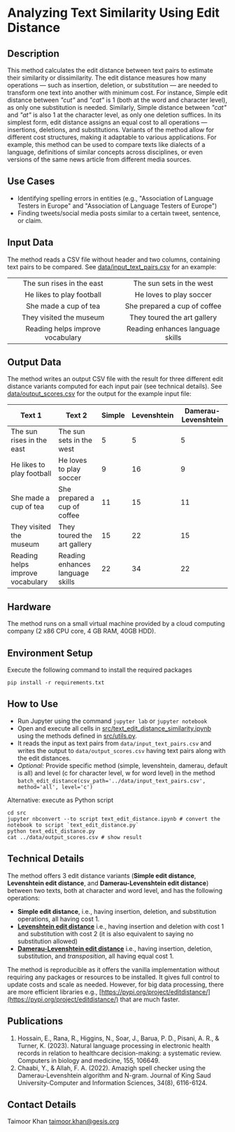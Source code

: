 # Analyzing Text Similarity Using Edit Distance

## Description

This method calculates the edit distance between text pairs to estimate their similarity or dissimilarity. The edit distance measures how many operations — such as insertion, deletion, or substitution — are needed to transform one text into another with minimum cost. For instance, Simple edit distance between *"cut"* and *"cat"* is 1 (both at the word and character level), as only one substitution is needed. Similarly, Simple distance between *"cat"* and *"at"* is also 1 at the character level, as only one deletion suffices. In its simplest form, edit distance assigns an equal cost to all operations — insertions, deletions, and substitutions. Variants of the method allow for different cost structures, making it adaptable to various applications. For example, this method can be used to compare texts like dialects of a language, definitions of similar concepts across disciplines, or even versions of the same news article from different media sources. 

## Use Cases

- Identifying spelling errors in entities (e.g., "Association of Language Testers in Europe" and "Association of Language Testers of Europe")
- Finding tweets/social media posts similar to a certain tweet, sentence, or claim.

## Input Data

The method reads a CSV file without header and two columns, containing text pairs to be compared. See [data/input_text_pairs.csv](data/input_text_pairs.csv) for an example:

|       |      |
|:-----:|:----:|
| The sun rises in the east |	The sun sets in the west |
| He likes to play football |	He loves to play soccer |
| She made a cup of tea	| She prepared a cup of coffee |
| They visited the museum	| They toured the art gallery |
| Reading helps improve vocabulary	| Reading enhances language skills |
  

## Output Data

The method writes an output CSV file with the result for three different edit distance variants computed for each input pair (see technical details). See [data/output_scores.csv](data/output_scores.csv) for the output for the example input file:

| Text 1 | Text 2 | Simple | Levenshtein | Damerau-Levenshtein |
|--------|--------|--------|-------------|---------------------|
| The sun rises in the east	| The sun sets in the west	| 5	| 5	| 5 |
| He likes to play football	| He loves to play soccer	| 9	| 16	| 9 |
| She made a cup of tea	| She prepared a cup of coffee	| 11	| 15	| 11 |
| They visited the museum	| They toured the art gallery	| 15	| 22	| 15 |
| Reading helps improve vocabulary	| Reading enhances language skills	| 22	| 34	| 22 |

## Hardware

The method runs on a small virtual machine provided by a cloud computing company (2 x86 CPU core, 4 GB RAM, 40GB HDD).

## Environment Setup

Execute the following command to install the required packages

`pip install -r requirements.txt`

## How to Use

- Run Jupyter using the command `jupyter lab` or `jupyter notebook`
- Open and execute all cells in [src/text_edit_distance_similarity.ipynb](src/text_edit_distance.ipynb) using the methods defined in [src/utils.py](src/utils.py).
- It reads the input as text pairs from `data/input_text_pairs.csv` and writes the output to `data/output_scores.csv` having text pairs along with the edit distances.
- *Optional:* Provide specific method (simple, levenshtein, damerau, default is all) and level (c for character level, w for word level) in the method `batch_edit_distance(csv_path='../data/input_text_pairs.csv', method='all', level='c')`

Alternative: execute as Python script
```
cd src
jupyter nbconvert --to script text_edit_distance.ipynb # convert the notebook to script `text_edit_distance.py`
python text_edit_distance.py
cat ../data/output_scores.csv # show result
```

## Technical Details

The method offers 3 edit distance variants (__Simple edit distance__, __Levenshtein edit distance__, and __Damerau-Levenshtein edit distance__) between two texts, both at character and word level, and has the following operations:

- __Simple edit distance__, i.e., having insertion, deletion, and substitution operations, all having cost 1.
- [__Levenshtein edit distance__](https://www.sciencedirect.com/science/article/pii/S0010482523001142) i.e., having insertion and deletion with cost 1 and substitution with cost 2 (it is also equivalent to saying no substitution allowed)
- [__Damerau-Levenshtein edit distance__](https://www.sciencedirect.com/science/article/pii/S1319157821001828) i.e., having insertion, deletion, substitution, and *transposition*, all having equal cost 1.
 
The method is reproducible as it offers the vanilla implementation without requiring any packages or resources to be installed. It gives full control to update costs and scale as needed. However, for big data processing, there are more efficient libraries e.g., [https://pypi.org/project/editdistance/](https://pypi.org/project/editdistance/) that are much faster.


## Publications

1. Hossain, E., Rana, R., Higgins, N., Soar, J., Barua, P. D., Pisani, A. R., & Turner, K. (2023). Natural language processing in electronic health records in relation to healthcare decision-making: a systematic review. Computers in biology and medicine, 155, 106649.
2. Chaabi, Y., & Allah, F. A. (2022). Amazigh spell checker using the Damerau-Levenshtein algorithm and N-gram. Journal of King Saud University-Computer and Information Sciences, 34(8), 6116-6124.

## Contact Details

Taimoor Khan <taimoor.khan@gesis.org>
